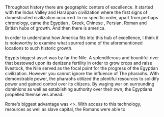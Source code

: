 Throughout history there are geographic centers of excellence. It started with the Indus Valley and Harappan civilization where the first signs of domesticated civilization occurred. In no specific order, apart from perhaps chronology, came the Egyptian , Greek, Chinese , Persian, Roman and British hubs of growth. And then there is america.

In order to understand how America fits into this hub of excellence, I think it is noteworthy to examine what spurred some of the aforementioned locations to such historic growth.

Egypts biggest asset was by far the Nile. A splendiferous and bountiful river that bestowed upon its denizens fertility in order to grow crops and raise livestock, the Nile served as the focal point for the progress of the Egyptian civilization. However you cannot ignore the influence of The pharaohs. With demonstrable power, the pharaohs utilized the plentiful resources to solidify power and gained control over its citizens. By waging war on surrounding dominions as well as establishing authority over their own, the Egyptians propelled themselves ahead.

Rome's biggest advantage was <>. With access to this technology, resources as well as slave capital, the Romans were able to 
